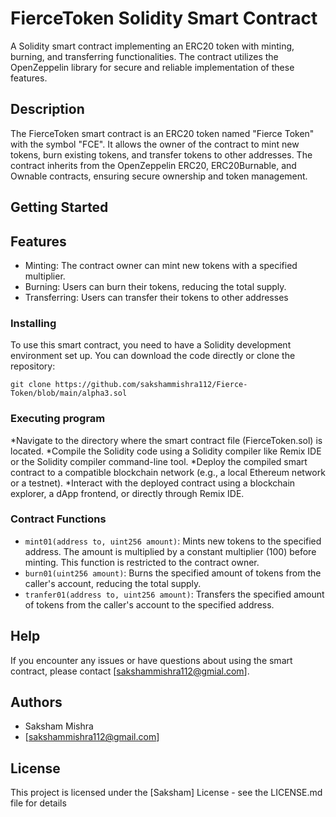 # FierceToken Solidity Smart Contract

A Solidity smart contract implementing an ERC20 token with minting, burning, and transferring functionalities. The contract utilizes the OpenZeppelin library for secure and reliable implementation of these features.

## Description

The FierceToken smart contract is an ERC20 token named "Fierce Token" with the symbol "FCE". It allows the owner of the contract to mint new tokens, burn existing tokens, and transfer tokens to other addresses. The contract inherits from the OpenZeppelin ERC20, ERC20Burnable, and Ownable contracts, ensuring secure ownership and token management.

## Getting Started

## Features

- Minting: The contract owner can mint new tokens with a specified multiplier.
- Burning: Users can burn their tokens, reducing the total supply.
- Transferring: Users can transfer their tokens to other addresses

### Installing

To use this smart contract, you need to have a Solidity development environment set up. You can download the code directly or clone the repository:
```
git clone https://github.com/sakshammishra112/Fierce-Token/blob/main/alpha3.sol
```

### Executing program

*Navigate to the directory where the smart contract file (FierceToken.sol) is located.
*Compile the Solidity code using a Solidity compiler like Remix IDE or the Solidity compiler command-line tool.
*Deploy the compiled smart contract to a compatible blockchain network (e.g., a local Ethereum network or a testnet).
*Interact with the deployed contract using a blockchain explorer, a dApp frontend, or directly through Remix IDE.

### Contract Functions

- `mint01(address to, uint256 amount)`: Mints new tokens to the specified address. The amount is multiplied by a constant multiplier (100) before minting. This function is restricted to the contract owner.
- `burn01(uint256 amount)`: Burns the specified amount of tokens from the caller's account, reducing the total supply.
- `tranfer01(address to, uint256 amount)`: Transfers the specified amount of tokens from the caller's account to the specified address.

## Help
If you encounter any issues or have questions about using the smart contract, please contact [sakshammishra112@gmial.com].

## Authors

* Saksham Mishra
* [sakshammishra112@gmail.com]

## License

This project is licensed under the [Saksham] License - see the LICENSE.md file for details





